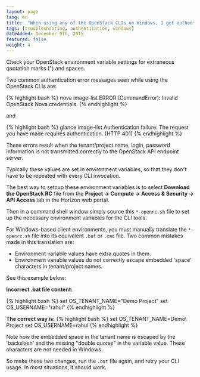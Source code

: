```yaml
---
layout: page
lang: en
title:  "When using any of the OpenStack CLIs on Windows, I get authentication failure errors"
tags: [troubleshooting, authentication, windows]
dateAdded: December 9th, 2015
featured: false
weight: 4
---
```


Check your OpenStack environment variable settings for extraneous quotation marks (") and spaces.

Two common authentication error messages seen while using the OpenStack CLIs are:

{% highlight bash %}
nova image-list
ERROR (CommandError): Invalid OpenStack Nova credentials.
{% endhighlight %}

and

{% highlight bash %}
glance image-list
Authentication failure: The request you have made requires authentication. (HTTP 401)
{% endhighlight %}

These errors result when the tenant/project name, login, password information is not transmitted correctly to the OpenStack API endpoint server.

Typically these values are set in environment variables, so that they don't have to be repeated with every CLI invocation.

The best way to setcup these environment variables is to select **Download the OpenStack RC** file from the **Project -> Compute -> Access & Security -> API Access** tab in the Horizon web portal.

Then in a command shell window simply source this `*-openrc.sh` file to set up the necessary environment variables for the CLI tools.

For Windows-based client environments, you must manually translate the `*-openrc.sh` file into its equivalent `.bat` or `.cmd` file. Two common mistakes made in this translation are:

- Environment variable values have extra quotes in them.
- Environment variable values do not correctly escape embedded 'space' characters in tenant/project names.

See this example below:

**Incorrect .bat file content:**

{% highlight bash %}
set OS_TENANT_NAME="Demo Project"
set OS_USERNAME="rahul"
{% endhighlight %}

**The correct way is:**
{% highlight bash %}
set OS_TENANT_NAME=Demo\ Project
set OS_USERNAME=rahul
{% endhighlight %}

Note how the embedded space in the tenant name is escaped by the 'backslash' and the missing "double quotes" in the variable value. These characters are not needed in Windows.

So make these two changes, run the `.bat` file again, and retry your CLI usage. In most situations, it should work.
